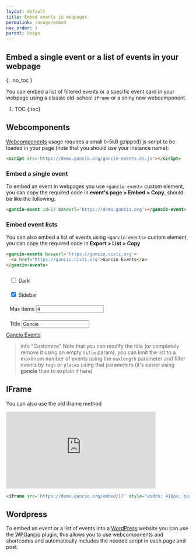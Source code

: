 ```yaml
---
layout: default
title: Embed events in webpages
permalink: /usage/embed
nav_order: 1
parent: Usage
---
```




## Embed a single event or a list of events in your webpage
{: .no_toc }

You can embed a list of filtered events or a specific event card in your webpage using a classic old-school `iframe` or a shiny new webcomponent.

1. TOC
{:toc}
## Webcomponents
[Webcomponents](https://www.webcomponents.org/introduction) usage requires a small (~5kB gzipped) js script to be loaded in your page (note that you should use your instance name):
```html
<script src='https://demo.gancio.org/gancio-events.es.js'></script>
```

### Embed a single event
To embed an event in webpages you use `<gancio-event>` custom element, you can copy the required code in **event's page > Embed > Copy**, should be like the following:

```html
<gancio-event id=17 baseurl='https://demo.gancio.org'></gancio-event>
```

<script src='/assets/js/gancio-events.es.js'></script>
<gancio-event id=17 baseurl='https://demo.gancio.org'></gancio-event>  


### Embed event lists
You can also embed a list of events using `<gancio-events>` custom element, you can copy the required code in **Export > List > Copy**


```html
<gancio-events baseurl='https://gancio.cisti.org'>
  <a href='https://gancio.cisti.org'>Gancio Events</a>
</gancio-events>
```

<script>
  var theme = 'light';
  var sidebar = 'true';
  function toggleDark() {
    var items = document.getElementsByTagName('gancio-events');
    theme = theme === 'dark' ? 'light' : 'dark';
    items[0].setAttribute('theme', theme );
  }

  function toggleSidebar() {
    var items = document.getElementsByTagName('gancio-events');
    sidebar = sidebar === 'true' ? 'false' : 'true';
    items[0].setAttribute('sidebar', sidebar );
  }


  function changeMax(value) {
    var items = document.getElementsByTagName('gancio-events');
    items[0].setAttribute('maxlength', value);
  }

  function changeTitle (title) {
    var items = document.getElementsByTagName('gancio-events');
    items[0].setAttribute('title', title)
  }
</script>

<style>
  label {
    display: block;
    margin: 0px;
    padding: 10px;
  }
</style>
<label><input type='checkbox' onchange="toggleDark()"/> Dark</label>
<label><input type='checkbox' checked onchange="toggleSidebar()"/> Sidebar</label>
<label>Max items <input value=4 type='number' label='Max items' onchange="changeMax(this.value)"/></label>
<label>Title <input value='Gancio' type='text' onkeyup="changeTitle(this.value)"/></label>
<gancio-events sidebar='true' title='Gancio' theme='light' maxlength=4 baseurl='https://gancio.cisti.org'><a href='https://gancio.cisti.org'>Gancio Events</a></gancio-events>  

> info "Customize"
> Note that you can modify the title (or completely remove it using an empty `title` param),
> you can limit the list to a maximum number of events using the `maxlength` parameter and filter events by `tags` or `places` using that parameters (it's easier using **gancio** than to explain it here)


## IFrame
You can also use the old iframe method
<iframe src='https://demo.gancio.org/embed/17' style="width: 410px; border: none; height: 210px; overflow: hidden;"></iframe>

```html
<iframe src='https://demo.gancio.org/embed/17' style="width: 410px; border: none; height: 210px; overflow: hidden;"></iframe>
```


## Wordpress
To embed an event or a list of events into a [WordPress](https://wordpress.com) website you can use the [WPGancio](https://wordpress.org/plugins/wpgancio/) plugin, this allows you to use webcomponents and shortcodes and automatically includes the needed script in each page and post.